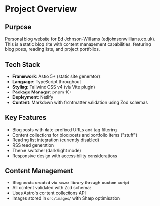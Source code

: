 # Project Overview

## Purpose

Personal blog website for Ed Johnson-Williams (edjohnsonwilliams.co.uk). This is a static blog site with content management capabilities, featuring blog posts, reading lists, and project portfolios.

## Tech Stack

- **Framework**: Astro 5+ (static site generator)
- **Language**: TypeScript throughout
- **Styling**: Tailwind CSS v4 (via Vite plugin)
- **Package Manager**: pnpm 10+
- **Deployment**: Netlify
- **Content**: Markdown with frontmatter validation using Zod schemas

## Key Features

- Blog posts with date-prefixed URLs and tag filtering
- Content collections for blog posts and portfolio items ("stuff")
- Reading list integration (currently disabled)
- RSS feed generation
- Theme switcher (dark/light mode)
- Responsive design with accessibility considerations

## Content Management

- Blog posts created via `newmd` library through custom script
- All content validated with Zod schemas
- Uses Astro's content collections API
- Images stored in `src/images/` with Sharp optimisation
